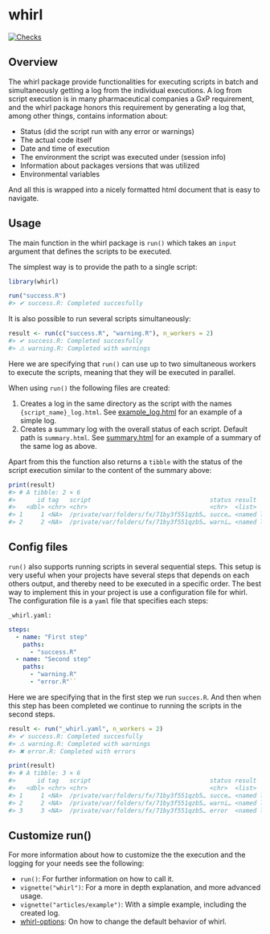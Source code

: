 
<!-- README.md is generated from README.Rmd. Please edit that file -->

# whirl

<!-- badges: start -->

[![Checks](https://github.com/NovoNordisk-OpenSource/whirl/actions/workflows/check_and_co.yaml/badge.svg)](https://github.com/NovoNordisk-OpenSource/whirl/actions/workflows/check_and_co.yaml)

<!-- badges: end -->

## Overview

The whirl package provide functionalities for executing scripts in batch
and simultaneously getting a log from the individual executions. A log
from script execution is in many pharmaceutical companies a GxP
requirement, and the whirl package honors this requirement by generating
a log that, among other things, contains information about:

- Status (did the script run with any error or warnings)
- The actual code itself
- Date and time of execution
- The environment the script was executed under (session info)
- Information about packages versions that was utilized
- Environmental variables

And all this is wrapped into a nicely formatted html document that is
easy to navigate.

## Usage

The main function in the whirl package is `run()` which takes an `input`
argument that defines the scripts to be executed.

The simplest way is to provide the path to a single script:

``` r
library(whirl)

run("success.R")
#> ✔ success.R: Completed succesfully
```

It is also possible to run several scripts simultaneously:

``` r
result <- run(c("success.R", "warning.R"), n_workers = 2)
#> ✔ success.R: Completed succesfully
#> ⚠ warning.R: Completed with warnings
```

Here we are specifying that `run()` can use up to two simultaneous
workers to execute the scripts, meaning that they will be executed in
parallel.

When using `run()` the following files are created:

1.  Creates a log in the same directory as the script with the names
    `{script_name}_log.html`. See
    [example_log.html](https://novonordisk-opensource.github.io/whirl/articles/example_log.html)
    for an example of a simple log.
2.  Creates a summary log with the overall status of each script.
    Default path is `summary.html`. See
    [summary.html](https://novonordisk-opensource.github.io/whirl/articles/summary.html)
    for an example of a summary of the same log as above.

Apart from this the function also returns a `tibble` with the status of
the script execution similar to the content of the summary above:

``` r
print(result)
#> # A tibble: 2 × 6
#>      id tag   script                                 status result       log_dir
#>   <dbl> <chr> <chr>                                  <chr>  <list>       <chr>  
#> 1     1 <NA>  /private/var/folders/fx/71by3f551qzb5… succe… <named list> /priva…
#> 2     2 <NA>  /private/var/folders/fx/71by3f551qzb5… warni… <named list> /priva…
```

## Config files

`run()` also supports running scripts in several sequential steps. This
setup is very useful when your projects have several steps that depends
on each others output, and thereby need to be executed in a specific
order. The best way to implement this in your project is use a
configuration file for whirl. The configuration file is a `yaml` file
that specifies each steps:

`_whirl.yaml:`

``` yaml
steps:
  - name: "First step"
    paths:
      - "success.R"
  - name: "Second step"
    paths:
      - "warning.R"
      - "error.R"``
```

Here we are specifying that in the first step we run `succes.R`. And
then when this step has been completed we continue to running the
scripts in the second steps.

``` r
result <- run("_whirl.yaml", n_workers = 2)
#> ✔ success.R: Completed succesfully
#> ⚠ warning.R: Completed with warnings
#> ✖ error.R: Completed with errors
```

``` r
print(result)
#> # A tibble: 3 × 6
#>      id tag   script                                 status result       log_dir
#>   <dbl> <chr> <chr>                                  <chr>  <list>       <chr>  
#> 1     1 <NA>  /private/var/folders/fx/71by3f551qzb5… succe… <named list> /priva…
#> 2     2 <NA>  /private/var/folders/fx/71by3f551qzb5… warni… <named list> /priva…
#> 3     3 <NA>  /private/var/folders/fx/71by3f551qzb5… error  <named list> /priva…
```

## Customize run()

For more information about how to customize the the execution and the
logging for your needs see the following:

- `run()`: For further information on how to call it.
- `vignette("whirl")`: For a more in depth explanation, and more
  advanced usage.
- `vignette("articles/example")`: With a simple example, including the
  created log.
- [whirl-options](https://novonordisk-opensource.github.io/whirl/reference/whirl-options.html):
  On how to change the default behavior of whirl.
